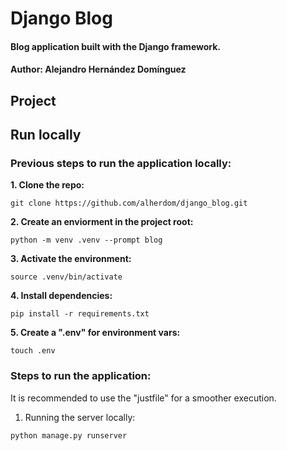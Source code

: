 # Django Blog

#### Blog application built with the Django framework.
#### Author: Alejandro Hernández Domínguez

## Project

## Run locally

### Previous steps to run the application locally:

**1. Clone the repo:**

```
git clone https://github.com/alherdom/django_blog.git
```

**2. Create an enviorment in the project root:**

```
python -m venv .venv --prompt blog
```

**3. Activate the environment:**

```
source .venv/bin/activate
```

**4. Install dependencies:**

```
pip install -r requirements.txt
```

**5. Create a ".env" for environment vars:**

```
touch .env
```

### Steps to run the application:

It is recommended to use the "justfile" for a smoother execution.

1. Running the server locally:

```
python manage.py runserver
```

